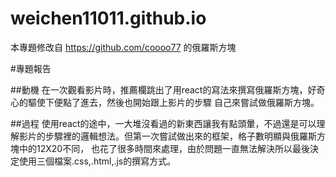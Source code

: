# weichen11011.github.io
本專題修改自 https://github.com/coooo77 的俄羅斯方塊

#專題報告

##動機
在一次觀看影片時，推薦欄跳出了用react的寫法來撰寫俄羅斯方塊，好奇心的驅使下便點了進去，然後也開始跟上影片的步驟
自己來嘗試做俄羅斯方塊。

##過程
使用react的途中，一大堆沒看過的新東西讓我有點頭暈，不過還是可以理解影片的步驟裡的邏輯想法。但第一次嘗試做出來的框架，格子數明顯與俄羅斯方塊中的12X20不同，
也花了很多時間來處理，由於問題一直無法解決所以最後決定使用三個檔案.css,.html,.js的撰寫方式。
